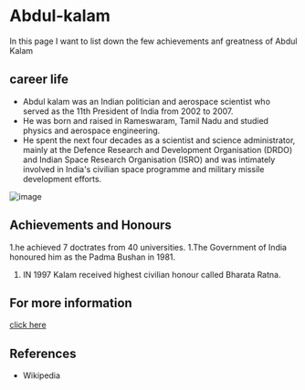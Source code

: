 # Abdul-kalam
In this page I want to list down the few achievements anf greatness of Abdul Kalam

## career life
- Abdul kalam was an Indian politician and aerospace scientist who served as the 11th President of India from 2002 to 2007.
- He was born and raised in Rameswaram, Tamil Nadu and studied physics and aerospace engineering.
- He spent the next four decades as a scientist and science administrator, mainly at the Defence Research and Development Organisation (DRDO) and Indian Space Research Organisation (ISRO) and was intimately involved in India's civilian space programme and military missile development efforts.

![image](https://upload.wikimedia.org/wikipedia/commons/thumb/b/b0/A._P._J._Abdul_Kalam_in_2008.jpg/800px-A._P._J._Abdul_Kalam_in_2008.jpg)

## Achievements and Honours
1.he achieved 7 doctrates from 40 universities.
1.The Government of India honoured him as the Padma Bushan in 1981.
1. IN 1997 Kalam received highest civilian honour called Bharata Ratna.

## For more information
[click here](https://en.wikipedia.org/wiki/A._P._J._Abdul_Kalam)

## References
- Wikipedia
